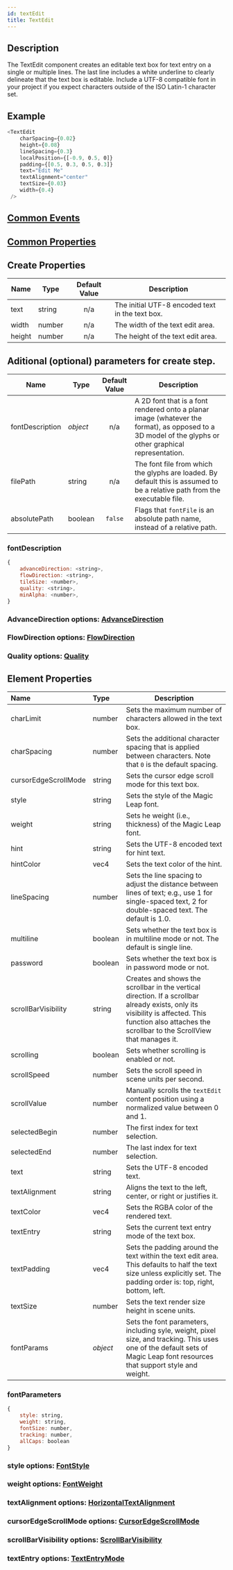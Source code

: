 ```yaml
---
id: textEdit
title: TextEdit
---
```

## Description
The TextEdit component creates an editable text box for text entry on a single or multiple lines. The last line includes a white underline to clearly delineate that the text box is editable. Include a UTF-8 compatible font in your project if you expect characters outside of the ISO Latin-1 character set.

## Example

```javascript
<TextEdit
    charSpacing={0.02}
    height={0.08}
    lineSpacing={0.3}
    localPosition={[-0.9, 0.5, 0]}
    padding={[0.5, 0.3, 0.5, 0.3]}
    text="Edit Me"
    textAlignment="center"
    textSize={0.03}
    width={0.4}
 />
```

## [Common Events](../types/Events.md)

## [Common Properties](../types/Properties.md)

## Create Properties

| Name            | Type     | Default Value | Description |
| --------------- | -------- | :-----------: | ----------- |
| text            | string   |      n/a      | The initial UTF-8 encoded text in the text box. |
| width           | number   |      n/a      | The width of the text edit area. |
| height          | number   |      n/a      | The height of the text edit area. |

## Aditional (optional) parameters for create step.
| Name            | Type     | Default Value | Description |
| --------------- | -------- | :-----------: | ----------- |
| fontDescription | _object_ |      n/a      | A 2D font that is a font rendered onto a planar image (whatever the format), as opposed to a 3D model of the glyphs or other graphical representation. |
| filePath        | string   |      n/a      | The font file from which the glyphs are loaded. By default this is assumed to be a relative path from the executable file. |
| absolutePath    | boolean  |    `false`    | Flags that `fontFile` is an absolute path name, instead of a relative path. |

### fontDescription
```javascript
{
    advanceDirection: <string>,
    flowDirection: <string>,
    tileSize: <number>,
    quality: <string>,
    minAlpha: <number>,
}
```

### AdvanceDirection options: [AdvanceDirection](../types/AdvanceDirection.md)
### FlowDirection options: [FlowDirection](../types/FlowDirection.md)
### Quality options: [Quality](../types/Quality.md)

## Element Properties

| Name                 | Type     | Description |
| :------------------- | :------- | ----------- |
| charLimit            | number   | Sets the maximum number of characters allowed in the text box. |
| charSpacing          | number   | Sets the additional character spacing that is applied between characters. Note that `0` is the default spacing.|
| cursorEdgeScrollMode | string   | Sets the cursor edge scroll mode for this text box. |
| style                | string   | Sets the style of the Magic Leap font. |
| weight               | string   | Sets he weight (i.e., thickness) of the Magic Leap font. |
| hint                 | string   | Sets the UTF-8 encoded text for hint text. |
| hintColor            | vec4     | Sets the text color of the hint. |
| lineSpacing          | number   | Sets the line spacing to adjust the distance between lines of text; e.g., use 1 for single-spaced text, 2 for double-spaced text. The default is 1.0.|
| multiline            | boolean  | Sets whether the text box is in multiline mode or not. The default is single line.|
| password             | boolean  | Sets whether the text box is in password mode or not.|
| scrollBarVisibility  | string   | Creates and shows the scrollbar in the vertical direction. If a scrollbar already exists, only its visibility is affected. This function also attaches the scrollbar to the ScrollView that manages it. |
| scrolling            | boolean  | Sets whether scrolling is enabled or not. |
| scrollSpeed          | number   | Sets the scroll speed in scene units per second. |
| scrollValue          | number   | Manually scrolls the `textEdit` content position using a normalized value between 0 and 1. |
| selectedBegin        | number   | The first index for text selection. |
| selectedEnd          | number   | The last index for text selection. |
| text                 | string   | Sets the UTF-8 encoded text. |
| textAlignment        | string   | Aligns the text to the left, center, or right or justifies it. |
| textColor            | vec4     | Sets the RGBA color of the rendered text. |
| textEntry            | string   | Sets the current text entry mode of the text box. |
| textPadding          | vec4     | Sets the padding around the text within the text edit area. This defaults to half the text size unless explicitly set. The padding order is: top, right, bottom, left.|
| textSize             | number   | Sets the text render size height in scene units. |
| fontParams           | _object_ | Sets the font parameters, including syle, weight, pixel size, and tracking. This uses one of the default sets of Magic Leap font resources that support style and weight.|

### fontParameters

```javascript
{
    style: string,
    weight: string,
    fontSize: number,
    tracking: number,
    allCaps: boolean
}
```
### style options: [FontStyle](../types/FontStyle.md)
### weight options: [FontWeight](../types/FontWeight.md)
### textAlignment options: [HorizontalTextAlignment](../types/HorizontalTextAlignment.md)
### cursorEdgeScrollMode options: [CursorEdgeScrollMode](../types/CursorEdgeScrollMode.md)
### scrollBarVisibility options: [ScrollBarVisibility](../types/ScrollBarVisibility.md)
### textEntry options: [TextEntryMode](../types/TextEntryMode.md)
